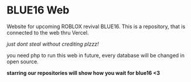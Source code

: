 # BLUE16 Web
Website for upcoming ROBLOX revival BLUE16. This is a repository, that is connected to the web thru Vercel.

*just dont steal without crediting plzzz!*

you need php to run this web in future, every database will be changed in open source.

**starring our repositories will show how you wait for blue16 <3**
